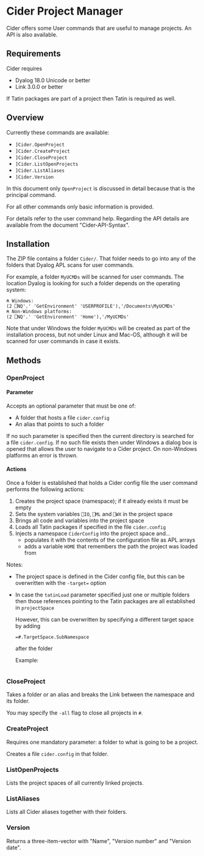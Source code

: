 # Cider Project Manager

Cider offers some User commands that are useful to manage projects. An API is also available.


## Requirements

Cider requires 

* Dyalog 18.0 Unicode or better 
* Link 3.0.0 or better

If Tatin packages are part of a project then Tatin is required as well.


## Overview

Currently these commands are available:

* `]Cider.OpenProject`
* `]Cider.CreateProject`
* `]Cider.CloseProject`
* `]Cider.ListOpenProjects`
* `]Cider.ListAliases`
* `]Cider.Version`

In this document only `OpenProject` is discussed in detail because that is the principal command.

For all other commands only basic information is provided.

For details refer to the user command help. Regarding the API details are available from the document "Cider-API-Syntax".


## Installation

The ZIP file contains a folder `Cider/`. That folder needs to go into any of the folders that Dyalog APL scans for user commands.

For example, a folder `MyUCMDs` will be scanned for user commands. The location Dyalog is looking for such a folder depends on the operating system:

```
⍝ Windows:
(2 ⎕NQ'.' 'GetEnvironment' 'USERPROFILE'),'/Documents\MyUCMDs'
⍝ Non-Windows platforms:
(2 ⎕NQ'.' 'GetEnvironment' 'Home'),'/MyUCMDs'
```

Note that under Windows the folder `MyUCMDs` will be created as part of the installation process, but not under Linux and Mac-OS, although it will be scanned for user commands in case it exists.


## Methods


### OpenProject


#### Parameter

Accepts an optional parameter that must be one of:

* A folder that hosts a file `cider.config`
* An alias that points to such a folder

If no such parameter is specified then the current directory is searched for a file `cider.config`. If no such file exists then under Windows a dialog box is opened that allows the user to navigate to a Cider project. On non-Windows platforms an error is thrown.


#### Actions 

Once a folder is established that holds a Cider config file the user command performs the following actions:

1. Creates the project space (namespace); if it already exists it must be empty
1. Sets the system variables `⎕IO`, `⎕ML` and `⎕WX` in the project space
1. Brings all code and variables into the project space
1. Loads all Tatin packages if specified in the file `cider.config`
1. Injects a namespace `CiderConfig` into the project space and...
   * populates it with the contents of the configuration file as APL arrays
   * adds a variable `HOME` that remembers the path the project was loaded from

Notes:

* The project space is defined in the Cider config file, but this can be overwritten with the `-target=` option
* In case the `tatinLoad` parameter specified just one or multiple folders then those references pointing to the Tatin packages are all established in `projectSpace`

  However, this can be overwritten by specifying a different target space by adding 

  ```
  =#.TargetSpace.SubNamespace
  ```

  after the folder

  Example:

  ```

  ```

### CloseProject

Takes a folder or an alias and breaks the Link between the namespace and its folder.

You may specify the `-all` flag to close all projects in `#`.


### CreateProject

Requires one mandatory parameter: a folder to what is going to be a project. 

Creates a file `cider.config` in that folder.


 
### ListOpenProjects

Lists the project spaces of all currently linked projects.



### ListAliases

Lists all Cider aliases together with their folders.


### Version

Returns a three-item-vector with "Name", "Version number" and "Version date".